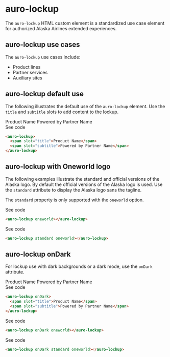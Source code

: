 # auro-lockup

The `auro-lockup` HTML custom element is a standardized use case element for authorized Alaska Airlines extended experiences.

## auro-lockup use cases

The `auro-lockup` use cases include:

* Product lines
* Partner services
* Auxiliary sites

## auro-lockup default use

The following illustrates the default use of the `auro-lockup` element. Use the `title` and `subtitle` slots to add content to the lockup.

<div class="exampleWrapper">
  <auro-lockup>
    <span slot="title">Product Name</span>
    <span slot="subtitle">Powered by Partner Name</span>
  </auro-lockup>
</div>

<auro-accordion lowProfile justifyRight>
  <span slot="trigger">See code</span>

  ```html
  <auro-lockup>
    <span slot="title">Product Name</span>
    <span slot="subtitle">Powered by Partner Name</span>
  </auro-lockup>
  ```
</auro-accordion>

## auro-lockup with Oneworld logo

The following examples illustrate the standard and official versions of the Alaska logo. By default the official versions of the Alaska logo is used. Use the `standard` attribute to display the Alaska logo sans the tagline.

The `standard` property is only supported with the `oneworld` option.

<div class="exampleWrapper">
  <auro-lockup oneworld></auro-lockup>
</div>

<auro-accordion lowProfile justifyRight>
  <span slot="trigger">See code</span>

  ```html
  <auro-lockup oneworld></auro-lockup>
  ```
</auro-accordion>

<div class="exampleWrapper">
  <auro-lockup standard oneworld></auro-lockup>
</div>

<auro-accordion lowProfile justifyRight>
  <span slot="trigger">See code</span>

  ```html
  <auro-lockup standard oneworld></auro-lockup>
  ```
</auro-accordion>

## auro-lockup onDark

For lockup use with dark backgrounds or a dark mode, use the `onDark` attribute.

<div class="exampleWrapper exampleWrapper--ondark">
  <auro-lockup onDark>
    <span slot="title">Product Name</span>
    <span slot="subtitle">Powered by Partner Name</span>
  </auro-lockup>
</div>

<auro-accordion lowProfile justifyRight>
  <span slot="trigger">See code</span>

  ```html
  <auro-lockup onDark>
    <span slot="title">Product Name</span>
    <span slot="subtitle">Powered by Partner Name</span>
  </auro-lockup>
  ```
</auro-accordion>

<div class="exampleWrapper exampleWrapper--ondark">
  <auro-lockup onDark oneworld></auro-lockup>
</div>

<auro-accordion lowProfile justifyRight>
  <span slot="trigger">See code</span>

  ```html
  <auro-lockup onDark oneworld></auro-lockup>
  ```
</auro-accordion>

<div class="exampleWrapper exampleWrapper--ondark">
  <auro-lockup onDark standard oneworld></auro-lockup>
</div>

<auro-accordion lowProfile justifyRight>
  <span slot="trigger">See code</span>

  ```html
  <auro-lockup onDark standard oneworld></auro-lockup>
  ```
</auro-accordion>

